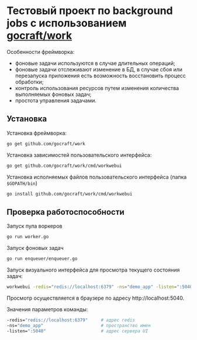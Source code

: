 # Тестовый проект по background jobs с использованием [gocraft/work](https://github.com/gocraft/work)
Особенности фреймворка:
- фоновые задачи используются в случае длительных операций;
- фоновые задачи отслеживают изменение в БД, в случае сбоя или перезапуска приложения есть возможность восстановить процесс обработки;
- контроль использования ресурсов путем изменения количества выполняемых фоновых задач;
- простота управления задачами.

## Установка
Установка фреймворка:
```bash
go get github.com/gocraft/work
```
Установка зависимостей пользовательского интерфейса:
```bash
go get github.com/gocraft/work/cmd/workwebui
```
Установка исполняемых файлов пользовательского интерфейса (папка `$GOPATH/bin`)
```bash
go install github.com/gocraft/work/cmd/workwebui
```


## Проверка работоспособности
Запуск пула воркеров
```bash
go run worker.go
```

Запуск фоновых задач
```bash
go run enqueuer/enqueuer.go
```

Запуск визуального интерфейса для просмотра текущего состояния задач:
```bash
workwebui -redis="redis://localhost:6379" -ns="demo_app" -listen=":5040"
```
Просмотр осуществляется в браузере по адресу http://localhost:5040.

Значения параметров команды:
```bash
-redis="redis://localhost:6379"     # адрес redis
-ns="demo_app"                      # пространство имен
-listen=":5040"                     # адрес сервера UI 
```
